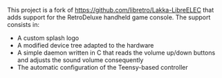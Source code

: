 This project is a fork of https://github.com/libretro/Lakka-LibreELEC that adds support for the RetroDeluxe handheld game console.
The support consists in:
- A custom splash logo
- A modified device tree adapted to the hardware
- A simple daemon written in C that reads the volume up/down buttons and adjusts the sound volume consequently
- The automatic configuration of the Teensy-based controller

